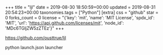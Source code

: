 +++
title = "ljl"
date = 2019-08-30 18:50:59+00:00
updated = 2019-08-31 20:54:23+00:00
taxonomies.tags = ["Python"]
[extra]
css = "github"
star = 0
forks_count = 0
license = "{'key': 'mit', 'name': 'MIT License', 'spdx_id': 'MIT', 'url': 'https://api.github.com/licenses/mit', 'node_id': 'MDc6TGljZW5zZTEz'}"
+++

<https://github.com/ousttrue/ljl>

python launch.json launcher
